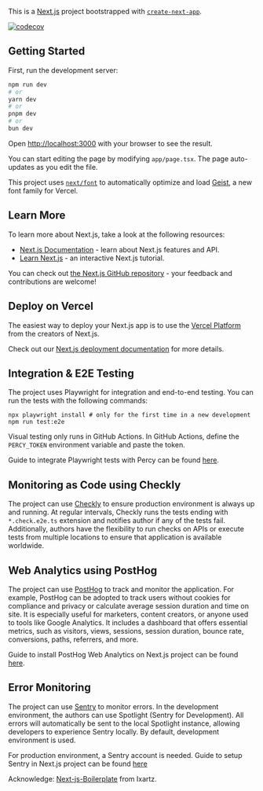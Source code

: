 This is a [Next.js](https://nextjs.org) project bootstrapped with [`create-next-app`](https://nextjs.org/docs/app/api-reference/cli/create-next-app).

[![codecov](https://codecov.io/gh/dejongyeong/v3/branch/main/graph/badge.svg?token=ulTrW6iqLL)](https://codecov.io/gh/dejongyeong/v3)

## Getting Started

First, run the development server:

```bash
npm run dev
# or
yarn dev
# or
pnpm dev
# or
bun dev
```

Open [http://localhost:3000](http://localhost:3000) with your browser to see the result.

You can start editing the page by modifying `app/page.tsx`. The page auto-updates as you edit the file.

This project uses [`next/font`](https://nextjs.org/docs/app/building-your-application/optimizing/fonts) to automatically optimize and load [Geist](https://vercel.com/font), a new font family for Vercel.

## Learn More

To learn more about Next.js, take a look at the following resources:

- [Next.js Documentation](https://nextjs.org/docs) - learn about Next.js features and API.
- [Learn Next.js](https://nextjs.org/learn) - an interactive Next.js tutorial.

You can check out [the Next.js GitHub repository](https://github.com/vercel/next.js) - your feedback and contributions are welcome!

## Deploy on Vercel

The easiest way to deploy your Next.js app is to use the [Vercel Platform](https://vercel.com/new?utm_medium=default-template&filter=next.js&utm_source=create-next-app&utm_campaign=create-next-app-readme) from the creators of Next.js.

Check out our [Next.js deployment documentation](https://nextjs.org/docs/app/building-your-application/deploying) for more details.

## Integration & E2E Testing

The project uses Playwright for integration and end-to-end testing. You can run the tests with the following commands:

```shell
npx playwright install # only for the first time in a new development
npm run test:e2e
```

Visual testing only runs in GitHub Actions. In GitHub Actions, define the <code>PERCY_TOKEN</code> environment variable and paste the token.

Guide to integrate Playwright tests with Percy can be found [here](https://www.browserstack.com/docs/percy/integrate/playwright).

## Monitoring as Code using Checkly

The project can use [Checkly](https://www.checklyhq.com/) to ensure production environment is always up and running. At regular intervals, Checkly runs the tests ending with <code>\*.check.e2e.ts</code> extension and notifies author if any of the tests fail. Additionally, authors have the flexibility to run checks on APIs or execute tests from multiple locations to ensure that application is available worldwide.

## Web Analytics using PostHog

The project can use [PostHog](https://posthog.com/docs/web-analytics) to track and monitor the application. For example, PostHog can be adopted to track users without cookies for compliance and privacy or calculate average session duration and time on site. It is especially useful for marketers, content creators, or anyone used to tools like Google Analytics. It includes a dashboard that offers essential metrics, such as visitors, views, sessions, session duration, bounce rate, conversions, paths, referrers, and more.

Guide to install PostHog Web Analytics on Next.js project can be found [here](https://posthog.com/docs/web-analytics/installation?tab=Next.js).

## Error Monitoring

The project can use [Sentry](https://sentry.io/welcome/?utm_source=github&utm_medium=paid-community&utm_campaign=general-fy25q1-nextjs&utm_content=github-banner-nextjsboilerplate-logo) to monitor errors. In the development environment, the authors can use Spotlight (Sentry for Development). All errors will automatically be sent to the local Spotlight instance, allowing developers to experience Sentry locally. By default, development environment is used.

For production environment, a Sentry account is needed. Guide to setup Sentry in Next.js project can be found [here](https://docs.sentry.io/platforms/javascript/guides/nextjs/manual-setup)

Acknowledge: [Next-js-Boilerplate](https://github.com/ixartz/Next-js-Boilerplate/tree/main) from Ixartz.
